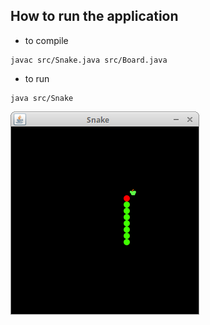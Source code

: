 ## How to run the application

- to compile

```
javac src/Snake.java src/Board.java
```

- to run

```
java src/Snake
```

![Snake game screenshot](images/snake.png)
